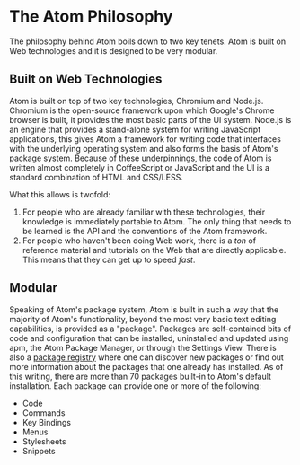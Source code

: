 # The Atom Philosophy

The philosophy behind Atom boils down to two key tenets. Atom is built on Web technologies and it is designed to be very modular.

## Built on Web Technologies

Atom is built on top of two key technologies, Chromium and Node.js. Chromium is the open-source framework upon which Google's Chrome browser is built, it provides the most basic parts of the UI system. Node.js is an engine that provides a stand-alone system for writing JavaScript applications, this gives Atom a framework for writing code that interfaces with the underlying operating system and also forms the basis of Atom's package system. Because of these underpinnings, the code of Atom is written almost completely in CoffeeScript or JavaScript and the UI is a standard combination of HTML and CSS/LESS.

What this allows is twofold:

1. For people who are already familiar with these technologies, their knowledge is immediately portable to Atom. The only thing that needs to be learned is the API and the conventions of the Atom framework.
1. For people who haven't been doing Web work, there is a *ton* of reference material and tutorials on the Web that are directly applicable. This means that they can get up to speed *fast*.

## Modular

Speaking of Atom's package system, Atom is built in such a way that the majority of Atom's functionality, beyond the most very basic text editing capabilities, is provided as a "package". Packages are self-contained bits of code and configuration that can be installed, uninstalled and updated using apm, the Atom Package Manager, or through the Settings View. There is also a [package registry][packages] where one can discover new packages or find out more information about the packages that one already has installed. As of this writing, there are more than 70 packages built-in to Atom's default installation. Each package can provide one or more of the following:

* Code
* Commands
* Key Bindings
* Menus
* Stylesheets
* Snippets

[packages]: https://atom.io/packages

